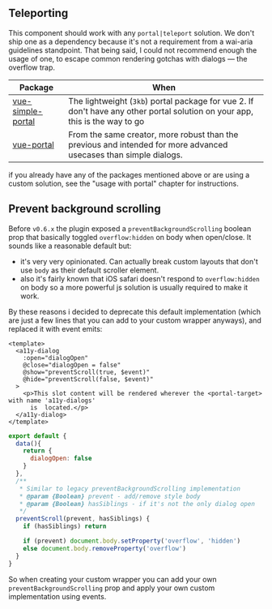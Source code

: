 ## Teleporting 
This component should work with any `portal|teleport` solution. We don't ship one as a dependency because it's not a requirement from a wai-aria guidelines standpoint. That being said, I could not recommend enough the usage of one, to escape common rendering gotchas with dialogs — the overflow trap.

| Package | When |
|---------|------|
| [vue-simple-portal](https://github.com/LinusBorg/vue-simple-portal) | The lightweight (`3kb`) portal package for vue 2. If don't have any other portal solution on your app, this is the way to go |
| [vue-portal](https://github.com/LinusBorg/portal-vue) | From the same creator, more robust than the previous and intended for more advanced usecases than simple dialogs. |

if you already have any of the packages mentioned above or are using a custom solution, see the "usage with portal" chapter for instructions.


## Prevent background scrolling
Before `v0.6.x` the plugin exposed a `preventBackgroundScrolling` boolean prop that basically toggled `overflow:hidden` on body when open/close. It sounds like a reasonable default but: 
- it's very very opinionated. Can actually break custom layouts that don't use `body` as their default scroller element. 
- also it's fairly known that iOS safari doesn't respond to `overflow:hidden` on body so a more powerful js solution is usually required to make it work.

By these reasons i decided to deprecate this default implementation (which are just a few lines that you can add to your custom wrapper anyways), and replaced it with event emits: 

``` vue
<template>
  <a11y-dialog 
    :open="dialogOpen" 
    @close="dialogOpen = false"
    @show="preventScroll(true, $event)"
    @hide="preventScroll(false, $event)"
  >
    <p>This slot content will be rendered wherever the <portal-target> with name 'a11y-dialogs'
      is  located.</p>
  </a11y-dialog>
</template>
```
```js
export default {
  data(){
    return {
      dialogOpen: false
    }
  },
  /**
   * Similar to legacy preventBackgroundScrolling implementation
   * @param {Boolean} prevent - add/remove style body
   * @param {Boolean} hasSiblings - if it's not the only dialog open
   */
  preventScroll(prevent, hasSiblings) {
    if (hasSiblings) return    

    if (prevent) document.body.setProperty('overflow', 'hidden')
    else document.body.removeProperty('overflow')
  }
}
```

So when creating your custom wrapper you can add your own `preventBackgroundScrolling` prop and apply your own custom implementation using events.